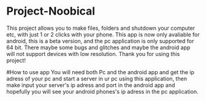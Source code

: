 # Project-Noobical
This project allows you to make files, folders and shutdown your computer etc,  with just 1 or 2 clicks with your phone. This app is now only avaliable for android, this is a beta version, and the pc application is only supported for 64 bit. There maybe some bugs and glitches and maybe the android app will not support devices with low resolution.
Thank you for using this project!

#How to use app
You will need both Pc and the android app and get the ip adress of your pc and start a server in ur pc using this application, then make input your server's ip adress and port in the android app and hopefully you will see your android phones's ip adress in the pc application.
